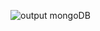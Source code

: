 ![output mongoDB](https://github.com/AkhilSingh0707/MongooDB/assets/150578763/a4f71057-7b1d-4bce-953d-37f0aba7d88a)

